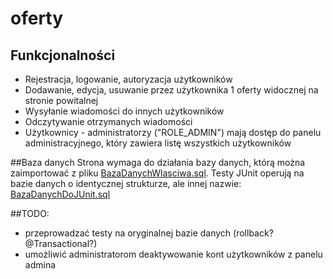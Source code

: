 # oferty

## Funkcjonalności
* Rejestracja, logowanie, autoryzacja użytkowników
* Dodawanie, edycja, usuwanie przez użytkownika 1 oferty widocznej na stronie powitalnej
* Wysyłanie wiadomości do innych użytkowników
* Odczytywanie otrzymanych wiadomości
* Użytkownicy - administratorzy ("ROLE_ADMIN")  mają dostęp do panelu administracyjnego, który zawiera listę wszystkich użytkowników

##Baza danych
Strona wymaga do działania bazy danych, którą można zaimportować z pliku [BazaDanychWlasciwa.sql](BazaDanychWlasciwa.sql).
Testy JUnit operują na bazie danych o identycznej strukturze, ale innej nazwie: [BazaDanychDoJUnit.sql](BazaDanychDoJUnit.sql)

##TODO: 
* przeprowadzać testy na oryginalnej bazie danych (rollback? @Transactional?)
* umożliwić administratorom deaktywowanie kont użytkowników z panelu admina

